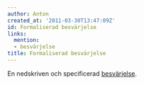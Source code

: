 ```yaml
---
author: Anton
created_at: '2011-03-30T13:47:09Z'
id: Formaliserad besvärjelse
links:
  mention:
  - besvärjelse
title: Formaliserad besvärjelse
---
```


En nedskriven och specificerad [besvärjelse].

  [besvärjelse]: besvärjelse
